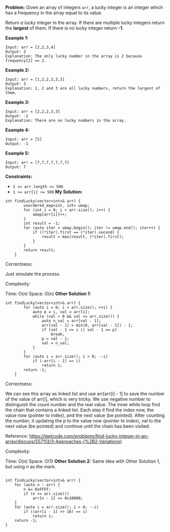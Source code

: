 **Problem:**
Given an array of integers `arr`, a lucky integer is an integer which has a frequency in the array equal to its value.

Return *a lucky integer* in the array. If there are multiple lucky integers return the **largest** of them. If there is no lucky integer return **-1**.

 

**Example 1:**

```
Input: arr = [2,2,3,4]
Output: 2
Explanation: The only lucky number in the array is 2 because frequency[2] == 2.
```

**Example 2:**

```
Input: arr = [1,2,2,3,3,3]
Output: 3
Explanation: 1, 2 and 3 are all lucky numbers, return the largest of them.
```

**Example 3:**

```
Input: arr = [2,2,2,3,3]
Output: -1
Explanation: There are no lucky numbers in the array.
```

**Example 4:**

```
Input: arr = [5]
Output: -1
```

**Example 5:**

```
Input: arr = [7,7,7,7,7,7,7]
Output: 7
```

 

**Constraints:**

- `1 <= arr.length <= 500`
- `1 <= arr[i] <= 500`
**My Solution:**
```
int findLucky(vector<int>& arr) {
        unordered_map<int, int> umap;
        for (int i = 0; i < arr.size(); i++) {
            umap[arr[i]]++;
        }
        int result = -1;
        for (auto iter = umap.begin(); iter != umap.end(); iter++) {
            if ((*iter).first == (*iter).second) {
                result = max(result, (*iter).first);
            }
        }
        return result;
    }
```
Correctness:

Just simulate the process.

Complexity:

Time: O(n)
Space: O(n)
**Other Solution 1:**
```
int findLucky(vector<int>& arr) {
        for (auto i = 0; i < arr.size(); ++i) {
            auto p = i, val = arr[i];
            while (val > 0 && val <= arr.size()) {
                auto n_val = arr[val - 1];
                arr[val - 1] = min(0, arr[val - 1]) - 1;
                if (val - 1 <= i || val - 1 == p)
                    break;
                p = val - 1;
                val = n_val;
            }      
        }
        for (auto i = arr.size(); i > 0; --i)
            if (-arr[i - 1] == i)
                return i;
        return -1;
    }
```
Correctness:

We can see this array as linked list and use arr[arr[i] - 1] to save the number of the value of arr[i], which is very tricky. We use negative number to distinguish the count number and the real value. The inner while loop find the chain that contains a linked list. Each step it find the index now, the value now (pointer to index), and the next value (be pointed). After counting the number, it updating the p to the value now (pointer to index), val to the next value (be pointed) and continue until the chain has been visited.

Reference: https://leetcode.com/problems/find-lucky-integer-in-an-array/discuss/557113/3-Approaches-(%2B2-Variations)

Complexity:

Time: O(n)
Space: O(1)
**Other Solution 2:**
Same idea with Other Solution 1, but using n as the mark.
```

int findLucky(vector<int>& arr) {
    for (auto n : arr) {
        n &= 0xFFFF;
        if (n <= arr.size())
            arr[n - 1] += 0x10000;
    }
    for (auto i = arr.size(); i > 0; --i)
        if ((arr[i - 1] >> 16) == i)
            return i;
    return -1;
}
```